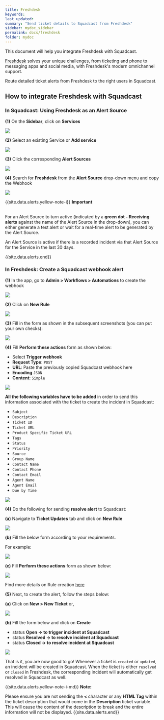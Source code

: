 ```yaml
---
title: Freshdesk
keywords: 
last_updated: 
summary: "Send ticket details to Squadcast from Freshdesk"
sidebar: mydoc_sidebar
permalink: docs/freshdesk
folder: mydoc
---
```


This document will help you integrate Freshdesk with Squadcast.

[Freshdesk](https://freshdesk.com/) solves your unique challenges, from ticketing and phone to messaging apps and social media, with Freshdesk's modern omnichannel support.

Route detailed ticket alerts from Freshdesk to the right users in Squadcast.

## How to integrate Freshdesk with Squadcast

### In Squadcast: Using Freshdesk as an Alert Source

**(1)** On the **Sidebar**, click on **Services**

![](images/integration_1-1.png)

**(2)** Select an existing Service or **Add service** 

![](images/integration_1-2.png)

**(3)** Click the corresponding **Alert Sources**

![](images/integration_1.png)

**(4)** Search for **Freshdesk** from  the **Alert Source** drop-down menu and copy the Webhook 

![](images/freshdesk_1.png)

{{site.data.alerts.yellow-note-i}}
<b>Important</b><br/><br/>
<p>For an Alert Source to turn active (indicated by a <b>green dot - Receiving alerts</b> against the name of the Alert Source in the drop-down), you can either generate a test alert or wait for a real-time alert to be generated by the Alert Source.</p>
<p>An Alert Source is active if there is a recorded incident via that Alert Source for the Service in the last 30 days.</p>
{{site.data.alerts.end}}

### In Freshdesk: Create a Squadcast webhook alert

**(1)** In the app, go to **Admin > Workflows > Automations** to create the webhook

![](images/freshdesk_2.png)

**(2)** Click on **New Rule**

![](images/freshdesk_3.png)

**(3)** Fill in the form as shown in the subsequent screenshots (you can put your own checks):

![](images/freshdesk_4.png)

**(4)** Fill **Perform these actions** form as shown below:

- Select **Trigger webhook**
- **Request Type**: `POST`
- **URL**: Paste the previously copied Squadcast webhook here
- **Encoding** `JSON`
- **Content**: `Simple`

![](images/freshdesk_5.png)

**All the following variables have to be added** in order to send this information associated with the ticket to create the incident in Squadcast:
- `Subject`
- `Description`
- `Ticket ID`
- `Ticket URL`
- `Product Specific Ticket URL`
- `Tags`
- `Status`
- `Priority`
- `Source`
- `Group Name`
- `Contact Name`
- `Contact Phone`
- `Contact Email`
- `Agent Name`
- `Agent Email`
- `Due by Time`

![](images/freshdesk_6.png)

**(4)** Do the following for sending **resolve alert** to Squadcast:

**(a)** Navigate to **Ticket Updates** tab and click on **New Rule**

![](images/freshdesk_7.png)

**(b)** Fill the below form according to your requirements. 

For example:

![](images/freshdesk_8.png)

**(c)** Fill **Perform these actions** form as shown below: 

![](images/freshdesk_9.png)

Find more details on Rule creation [here](https://support.freshdesk.com/support/solutions/articles/132589)

**(5)** Next, to create the alert, follow the steps below: 

**(a)** Click on **New > New Ticket** or,

![](images/freshdesk_10.png)

**(b)** Fill the form below and click on **Create**

- status **Open -> to trigger incident at Squadcast**
- status **Resolved -> to resolve incident at Squadcast**
- status **Closed -> to resolve incident at Squadcast**

![](images/freshdesk_11.png)

That is it, you are now good to go! Whenever a ticket is `created` or `updated`, an incident will be created in Squadcast. When the ticket is either `resolved` or `closed` in Freshdesk, the corresponding incident will automatically get resolved in Squadcast as well.

{{site.data.alerts.yellow-note-i-md}}
**Note:**

Please ensure you are not sending the **<** character or any **HTML Tag** within the ticket description that would come in the **Description** ticket variable. This will cause the content of the description to break and the entire information will not be displayed.
{{site.data.alerts.end}}